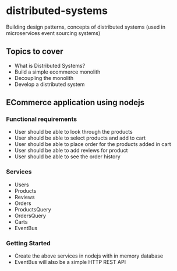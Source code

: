 # distributed-systems
Building design patterns, concepts of distributed systems (used in microservices event sourcing systems)

## Topics to cover

* What is Distributed Systems?
* Build a simple ecommerce monolith
* Decoupling the monolith
* Develop a distributed system

## ECommerce application using nodejs

### Functional requirements

* User should be able to look through the products
* User should be able to select products and add to cart
* User should be able to place order for the products added in cart
* User should be able to add reviews for product
* User should be able to see the order history

### Services

* Users
* Products
* Reviews
* Orders
* ProductsQuery
* OrdersQuery
* Carts
* EventBus

### Getting Started

* Create the above services in nodejs with in memory database
* EventBus will also be a simple HTTP REST API



